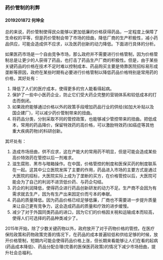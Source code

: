 ### 药价管制的利弊

#### 2019201872 何坤全

总的来说，药价管制使得民众能够以更加低廉的价格获得药品，一定程度上保障了生命权的平等，但是药价管制会带了市场的扭曲，降低厂商的生产积极性，减小药品供应，可能会造成供不应求，以及医药创新的动力降低。下面进行具体的分析。

如果医药市场是一个自由竞争市场，那么政府并不需要进行价格管制，因为价格管制总是让更少的人获得了药品，也打击了药品生产厂商的积极性。但是，由于某些关键药品的价格在技术不足时难以控制成本、药品购买主要是倚靠医院招标易形成垄断等原因，政府在某些时期有必要进行价格管制以降低药品价格特别是常用药的价格，其好处有：

1. 降低了人们的医疗成本，使得更多的穷人能看得起病。
2. 保护了一些中小医药企业，防止它们受大药企完整的营销体系和较低成本的打击而倒闭。
3. 如果政府能够通过价格以外的政策手段增加药品行业的供给(如加大补贴以及国企建厂)，可以减少药价管制带来的扭曲。
4. 将药品分类，分别采取不同的管控政策，也能够减少管控带来的扭曲。把低成本，常用的药品降价，保留特效药的高价格，可以激励特效药(如癌症等其他重大疾病药物)的科研创新。

其坏处有：

1. 造成市场扭曲，供不应求，这在产能大的常用药不明显，但是可能会造成某些高价特效药在管控以后一剂难求。
2. 滋生腐败、黑市与暗箱操作。在中国，价格管控的制度和医保买药的制度联系在一起。这其中公立医院发挥了主要的作用，药品进入市场的主要方式是通过大医院的招标，大医院实际上成为了垄断的买方，在价格管控以后，大医院可能会为了自己的利润不进货低价药、与药企勾结。
3. 药企的利润降低，使得药企进行药品创新研发的动力不足。生产商不会因为有需求就去生产，因为有生产出来因定价而亏本的奉献。
4. 药品的质量降低。因为药品价格已经足够低廉，厂商也不需要进一步提升质量来让自己更有竞争力，这会造成药品的质量和疗效的进步缓慢。
5. 减少了对于外国同类药品的进口，因为它们的价格因关税和运输成本而较高，使得人们可选择的药品种类减少了。

2015年开始，除了少数关键药物以外，政府放开了对于药物价格的管控。在医疗保险政策和药物政策完善的情况下，在药品的成本普遍较低和供给足够的时候，放开价格管制，短期内可能会使得药品价格上涨，但长期来看能够让人们在看的起病(药品成本降低)、药品分配合理(完善的医保医药政策)的情况下减少市场扭曲，提升社会总福利。

